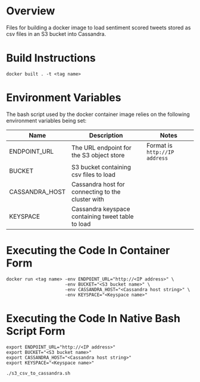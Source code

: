 # Overview

Files for building a docker image to load sentiment scored tweets stored as csv files in an S3 bucket into Cassandra.

# Build Instructions

```
docker built . -t <tag name>
```

# Environment Variables

The bash script used by the docker container image relies on the following environment variables being set:

| Name                     | Description                                       | Notes                                                       |
| ------------------------ | ------------------------------------------------- | ----------------------------------------------------------- |
| ENDPOINT_URL             | The URL endpoint for the S3 object store          | Format is ```http://IP address```                           |        
| BUCKET                   | S3 bucket containing csv files to load            |                                                             |
| CASSANDRA_HOST           | Cassandra host for connecting to the cluster with |                                                             |
| KEYSPACE                 | Cassandra keyspace containing tweet table to load |                                                             | 

# Executing the Code In Container Form

```
docker run <tag name> -env ENDPOINT_URL="http://<IP address>" \
                      -env BUCKET="<S3 bucket name>" \
                      -env CASSANDRA_HOST="<Cassandra host string>" \
                      -env KEYSPACE="<Keyspace name>"
```

# Executing the Code In Native Bash Script Form

```
export ENDPOINT_URL="http://<IP address>"
export BUCKET="<S3 bucket name>"
export CASSANDRA_HOST="<Cassandra host string>"
export KEYSPACE="<Keyspace name>"

./s3_csv_to_cassandra.sh 
```
